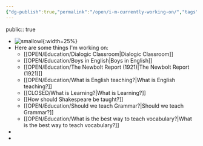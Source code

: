 ```yaml
---
{"dg-publish":true,"permalink":"/open/i-m-currently-working-on/","tags":"gardenEntry"}
---
```



public:: true

- ![smallowl](https://www.garyhollingsbee.com/digigarden/assets/smallOwl.png|width=25%){:width=25%}
- Here are some things I'm working on:
	- [[OPEN/Education/Dialogic Classroom|Dialogic Classroom]]
	- [[OPEN/Education/Boys in English|Boys in English]]
	- [[OPEN/Education/The Newbolt Report (1921)|The Newbolt Report (1921)]]
	- [[OPEN/Education/What is English teaching?|What is English teaching?]]
	- [[CLOSED/What is Learning?|What is Learning?]]
	- [[How should Shakespeare be taught?]]
	- [[OPEN/Education/Should we teach Grammar?|Should we teach Grammar?]]
	- [[OPEN/Education/What is the best way to teach vocabulary?|What is the best way to teach vocabulary?]]
-
-